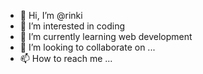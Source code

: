 - 👋 Hi, I’m @rinki
- 👀 I’m interested in coding
- 🌱 I’m currently learning web development 
- 💞️ I’m looking to collaborate on ...
- 📫 How to reach me ...

<!---
merishu07/merishu07 is a ✨ special ✨ repository because its `README.md` (this file) appears on your GitHub profile.
You can click the Preview link to take a look at your changes.
--->
